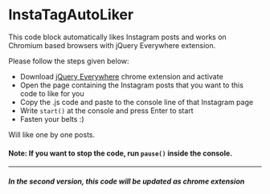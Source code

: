 # InstaTagAutoLiker
 This code block automatically likes Instagram posts and works on Chromium based browsers with jQuery Everywhere extension.

Please follow the steps given below:
+ Download  [jQuery Everywhere](https://chrome.google.com/webstore/detail/jquery-everywhere/boedlnaajelklaajcckcnnjmooonmalf?hl=tr) chrome extension and activate
+ Open the page containing the Instagram posts that you want to this code to like for you
+ Copy the .js code and paste to the console line of that Instagram page
+ Write `start()` at the console and press Enter to start
+ Fasten your belts :)

Will like one by one posts.

#### Note: If you want to stop the code, run `pause()` inside the console.
----


##### In the second version, this code will be updated as chrome extension

